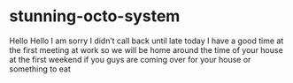 # stunning-octo-system
Hello Hello I am sorry I didn’t call back until late today I have a good time at the first meeting at work so we will be home around the time of your house at the first weekend if you guys are coming over for your house or something to eat 
